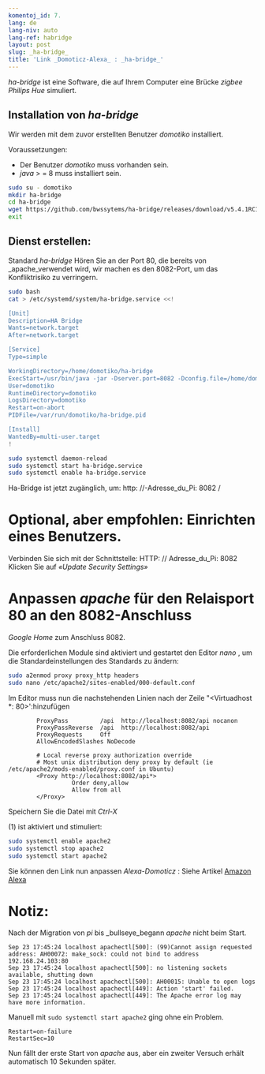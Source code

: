 ```yaml
---
komentoj_id: 7.
lang: de
lang-niv: auto
lang-ref: habridge
layout: post
slug: _ha-bridge_
title: 'Link _Domoticz-Alexa_ : _ha-bridge_'
---
```


 _ha-bridge_ ist eine Software, die auf Ihrem Computer eine Brücke _zigbee Philips Hue_ simuliert.


## Installation von _ha-bridge_
Wir werden mit dem zuvor erstellten Benutzer   _domotiko_   installiert.  

Voraussetzungen:  
  *   Der Benutzer   _domotiko_   muss vorhanden sein.  
  *   _java_   >  = 8 muss installiert sein.  

```bash
sudo su - domotiko
mkdir ha-bridge
cd ha-bridge
wget https://github.com/bwssytems/ha-bridge/releases/download/v5.4.1RC1/ha-bridge-5.4.1RC1.jar -O ha-bridge.jar
exit
```


## Dienst erstellen:
Standard _ha-bridge_ Hören Sie an der Port 80, die bereits von _apache_verwendet wird, wir machen es den 8082-Port, um das Konfliktrisiko zu verringern.

``` bash
sudo bash
cat > /etc/systemd/system/ha-bridge.service <<!

[Unit]
Description=HA Bridge
Wants=network.target
After=network.target

[Service]
Type=simple

WorkingDirectory=/home/domotiko/ha-bridge
ExecStart=/usr/bin/java -jar -Dserver.port=8082 -Dconfig.file=/home/domotiko/ha-bridge/data/habridge.config /home/domotiko/ha-bridge/ha-bridge.jar
User=domotiko
RuntimeDirectory=domotiko
LogsDirectory=domotiko
Restart=on-abort
PIDFile=/var/run/domotiko/ha-bridge.pid

[Install]
WantedBy=multi-user.target
!

sudo systemctl daemon-reload
sudo systemctl start ha-bridge.service
sudo systemctl enable ha-bridge.service
```

Ha-Bridge ist jetzt zugänglich, um: http: //-Adresse_du_Pi: 8082 /

# Optional, aber empfohlen: Einrichten eines Benutzers.
Verbinden Sie sich mit der Schnittstelle: HTTP: // Adresse_du_Pi: 8082
Klicken Sie auf _«Update Security Settings»_

# Anpassen _apache_ für den Relaisport 80 an den 8082-Anschluss
_Google Home_ zum Anschluss 8082.

Die erforderlichen Module sind aktiviert und gestartet den Editor  _nano_ , um die Standardeinstellungen des Standards zu ändern: 

``` bash
sudo a2enmod proxy proxy_http headers
sudo nano /etc/apache2/sites-enabled/000-default.conf
```

Im Editor muss nun die nachstehenden Linien nach der Zeile "<Virtuadhost *: 80>':hinzufügen
```
        ProxyPass         /api  http://localhost:8082/api nocanon
        ProxyPassReverse  /api  http://localhost:8082/api
        ProxyRequests     Off
        AllowEncodedSlashes NoDecode

        # Local reverse proxy authorization override
        # Most unix distribution deny proxy by default (ie /etc/apache2/mods-enabled/proxy.conf in Ubuntu)
        <Proxy http://localhost:8082/api*>
                  Order deny,allow
                  Allow from all
        </Proxy>
```
Speichern Sie die Datei mit _Ctrl-X_

(1) ist aktiviert und stimuliert:

```bash
sudo systemctl enable apache2
sudo systemctl stop apache2
sudo systemctl start apache2
```

Sie können den Link nun anpassen _Alexa-Domoticz_ : Siehe Artikel
[Amazon Alexa](2021-08-14-alexa.md)

# Notiz:
Nach der Migration von _pi_ bis _bullseye_begann _apache_ nicht beim Start.
```
Sep 23 17:45:24 localhost apachectl[500]: (99)Cannot assign requested address: AH00072: make_sock: could not bind to address 192.168.24.103:80
Sep 23 17:45:24 localhost apachectl[500]: no listening sockets available, shutting down
Sep 23 17:45:24 localhost apachectl[500]: AH00015: Unable to open logs
Sep 23 17:45:24 localhost apachectl[449]: Action 'start' failed.
Sep 23 17:45:24 localhost apachectl[449]: The Apache error log may have more information.
```

Manuell mit `sudo systemctl start apache2` ging ohne ein Problem.
```
Restart=on-failure
RestartSec=10
```

Nun fällt der erste Start von _apache_ aus, aber ein zweiter Versuch erhält automatisch 10 Sekunden später.

